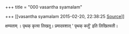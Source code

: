 +++
title = "000 vasantha syamalam"

+++
[[vasantha syamalam	2015-02-20, 22:38:25 [Source](https://groups.google.com/g/samskrita/c/fQgjc9gK8ws)]]



क्षम्यताम् । पृथक् कृत्वा लिखतु। प्रमादवशात् ' पृथक् कर्तुं' इति लिखितवती।

